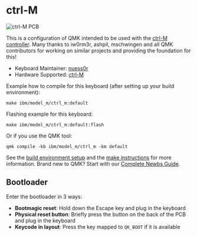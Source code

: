 # ctrl-M

![ctrl-M PCB](https://i.imgur.com/wUqY8N3.jpeg)

This is a configuration of QMK intended to be used with the [ctrl-M controller](https://github.com/nuess0r/ctrl-M). Many thanks to iw0rm3r, ashpil, mschwingen and all QMK contributors for working on similar projects and providing the foundation for this!

* Keyboard Maintainer: [nuess0r](https://github.com/nuess0r)
* Hardware Supported: [ctrl-M](https://github.com/nuess0r/ctrl-m)

Example how to compile for this keyboard (after setting up your build environment):

    make ibm/model_m/ctrl_m:default

Flashing example for this keyboard:

    make ibm/model_m/ctrl_m:default:flash

Or if you use the QMK tool:

    qmk compile -kb ibm/model_m/ctrl_m -km default

See the [build environment setup](https://docs.qmk.fm/#/getting_started_build_tools) and the [make instructions](https://docs.qmk.fm/#/getting_started_make_guide) for more information. Brand new to QMK? Start with our [Complete Newbs Guide](https://docs.qmk.fm/#/newbs).

## Bootloader

Enter the bootloader in 3 ways:

* **Bootmagic reset**: Hold down the Escape key and plug in the keyboard
* **Physical reset button**: Briefly press the button on the back of the PCB and plug in the keyboard
* **Keycode in layout**: Press the key mapped to `QK_BOOT` if it is available
